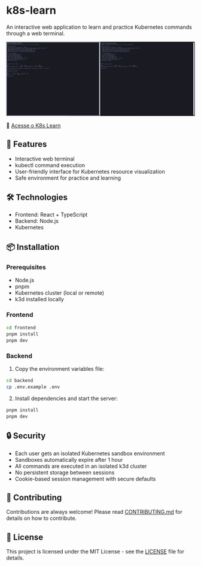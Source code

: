 # k8s-learn

An interactive web application to learn and practice Kubernetes commands through a web terminal.

![K8s Learn Terminal](assets/screenshot.png)

🔗 [Acesse o K8s Learn](https://k8s-learn.joaobarros.dev/)

## 🚀 Features

- Interactive web terminal
- kubectl command execution
- User-friendly interface for Kubernetes resource visualization
- Safe environment for practice and learning

## 🛠️ Technologies

- Frontend: React + TypeScript
- Backend: Node.js
- Kubernetes

## 📦 Installation

### Prerequisites

- Node.js
- pnpm
- Kubernetes cluster (local or remote)
- k3d installed locally

### Frontend

```bash
cd frontend
pnpm install
pnpm dev
```

### Backend

1. Copy the environment variables file:

```bash
cd backend
cp .env.example .env
```

2. Install dependencies and start the server:

```bash
pnpm install
pnpm dev
```

## 🔒 Security

- Each user gets an isolated Kubernetes sandbox environment
- Sandboxes automatically expire after 1 hour
- All commands are executed in an isolated k3d cluster
- No persistent storage between sessions
- Cookie-based session management with secure defaults

## 🤝 Contributing

Contributions are always welcome! Please read [CONTRIBUTING.md](CONTRIBUTING.md) for details on how to contribute.

## 📝 License

This project is licensed under the MIT License - see the [LICENSE](LICENSE) file for details.
